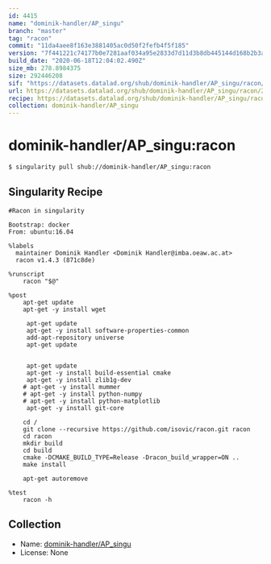 ```yaml
---
id: 4415
name: "dominik-handler/AP_singu"
branch: "master"
tag: "racon"
commit: "11da4aee8f163e3881405ac0d50f2fefb4f5f185"
version: "7f441221c74177b0e7281aaf034a95e2833d7d11d3b8db445144d168b2b3a66e"
build_date: "2020-06-18T12:04:02.490Z"
size_mb: 278.8984375
size: 292446208
sif: "https://datasets.datalad.org/shub/dominik-handler/AP_singu/racon/2020-06-18-11da4aee-7f441221/7f441221c74177b0e7281aaf034a95e2833d7d11d3b8db445144d168b2b3a66e.sif"
url: https://datasets.datalad.org/shub/dominik-handler/AP_singu/racon/2020-06-18-11da4aee-7f441221/
recipe: https://datasets.datalad.org/shub/dominik-handler/AP_singu/racon/2020-06-18-11da4aee-7f441221/Singularity
collection: dominik-handler/AP_singu
---
```


# dominik-handler/AP_singu:racon

```bash
$ singularity pull shub://dominik-handler/AP_singu:racon
```

## Singularity Recipe

```singularity
#Racon in singularity

Bootstrap: docker
From: ubuntu:16.04

%labels
  maintainer Dominik Handler <Dominik Handler@imba.oeaw.ac.at>
  racon v1.4.3 (871c8de)

%runscript
    racon "$@"

%post
    apt-get update
    apt-get -y install wget

     apt-get update
     apt-get -y install software-properties-common
     add-apt-repository universe
     apt-get update


     apt-get update
     apt-get -y install build-essential cmake
     apt-get -y install zlib1g-dev
    # apt-get -y install mummer     
    # apt-get -y install python-numpy  
    # apt-get -y install python-matplotlib      
     apt-get -y install git-core   

    cd / 
    git clone --recursive https://github.com/isovic/racon.git racon
    cd racon
    mkdir build
    cd build
    cmake -DCMAKE_BUILD_TYPE=Release -Dracon_build_wrapper=ON ..
    make install

    apt-get autoremove
    
%test
    racon -h
```

## Collection

 - Name: [dominik-handler/AP_singu](https://github.com/dominik-handler/AP_singu)
 - License: None


